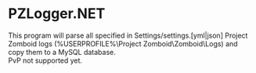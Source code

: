 # PZLogger.NET

This program will parse all specified in Settings/settings.[yml|json] Project Zomboid logs (%USERPROFILE%\Project Zomboid\Zomboid\Logs) and copy them to a MySQL database.  
PvP not supported yet.  
